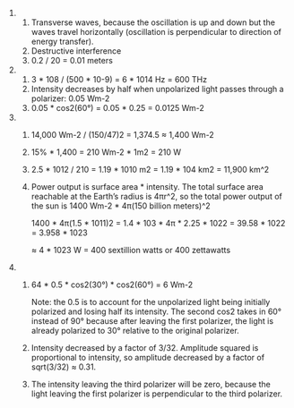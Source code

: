 1.
    1. Transverse waves, because the oscillation is up and down but the waves travel horizontally (oscillation is perpendicular to direction of energy transfer).
    2. Destructive interference
    3. 0.2 / 20 = 0.01 meters
2.
    1. 3 * 108 / (500 * 10-9) = 6 * 1014 Hz = 600 THz
    2. Intensity decreases by half when unpolarized light passes through a polarizer: 0.05 Wm-2
    3. 0.05 * cos2(60°) = 0.05 * 0.25 = 0.0125 Wm-2
3.
    1. 14,000 Wm-2 / (150/47)2 = 1,374.5 ≈ 1,400 Wm-2
    2. 15% * 1,400 = 210 Wm-2 * 1m2 = 210 W
    3. 2.5 * 1012 / 210 = 1.19 * 1010 m2 = 1.19 * 104 km2 = 11,900 km^2
    4. Power output is surface area * intensity. The total surface area reachable at the Earth’s radius is 4πr^2, so the total power output of the sun is 1400 Wm-2 * 4π(150 billion meters)^2
        
        1400 * 4π(1.5 * 1011)2 = 1.4 * 103 * 4π * 2.25 * 1022 = 39.58 * 1022 = 3.958 * 1023
        
        ≈ 4 * 1023 W = 400 sextillion watts or 400 zettawatts


4.
    1. 64 * 0.5 * cos2(30°) * cos2(60°) = 6 Wm-2
    
        Note: the 0.5 is to account for the unpolarized light being initially polarized and losing half its intensity. The second cos2 takes in 60° instead of 90° because after leaving the first polarizer, the light is already polarized to 30° relative to the original polarizer.
    
    2. Intensity decreased by a factor of 3/32. Amplitude squared is proportional to intensity, so amplitude decreased by a factor of sqrt(3/32) ≈ 0.31.
    
    3. The intensity leaving the third polarizer will be zero, because the light leaving the first polarizer is perpendicular to the third polarizer.
